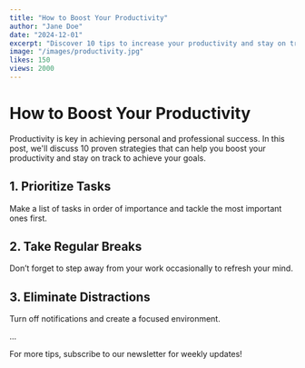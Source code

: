 ```yaml
---
title: "How to Boost Your Productivity"
author: "Jane Doe"
date: "2024-12-01"
excerpt: "Discover 10 tips to increase your productivity and stay on track."
image: "/images/productivity.jpg"
likes: 150
views: 2000
---
```

# How to Boost Your Productivity

Productivity is key in achieving personal and professional success. In this post, we'll discuss 10 proven strategies that can help you boost your productivity and stay on track to achieve your goals.

## 1. Prioritize Tasks
Make a list of tasks in order of importance and tackle the most important ones first.

## 2. Take Regular Breaks
Don’t forget to step away from your work occasionally to refresh your mind.

## 3. Eliminate Distractions
Turn off notifications and create a focused environment.

...

For more tips, subscribe to our newsletter for weekly updates!
